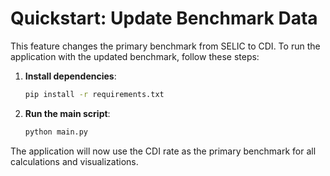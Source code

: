 # Quickstart: Update Benchmark Data

This feature changes the primary benchmark from SELIC to CDI. To run the application with the updated benchmark, follow these steps:

1. **Install dependencies**:
   ```bash
   pip install -r requirements.txt
   ```

2. **Run the main script**:
   ```bash
   python main.py
   ```

The application will now use the CDI rate as the primary benchmark for all calculations and visualizations.
